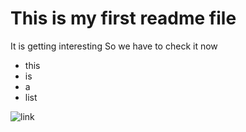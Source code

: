 # This is my first readme file
It is getting interesting
So we have to check it now
- this
- is
- a
- list

![link](https://files.porsche.com/filestore/image/multimedia/none/911-tus-modelimage-sideshot/model/930894f1-6214-11ea-80c8-005056bbdc38/porsche-model.png)
